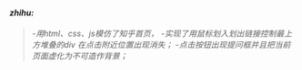 #### <i class="icon-file">zhihu:
 > -用html、css、js模仿了知乎首页，
 > -实现了用鼠标划入划出链接控制最上方堆叠的div 在点击附近位置出现消失；
 > -点击按钮出现提问框并且把当前页面虚化为不可造作背景； 
